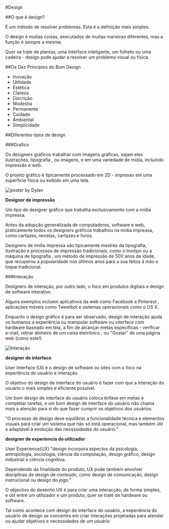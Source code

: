 #Design

##O que é design?

É um método de resolver problemas. Esta é a definição mais simples.

O design é muitas coisas, executados de muitas maneiras diferentes, mas a função é sempre a mesma.

Quer se trate de plantas, uma interface inteligente, um folheto ou uma cadeira - design pode ajudar a resolver um problema visual ou física.

##Os Dez Principios do Bom Design

* Inovação
* Utilidade
* Estética
* Clareza
* Discrição
* Modestia
* Permanente
* Cuidado
* Ambiental
* Simplicidade

##Diferentes tipos de design

###Grafico

Os designers gráficos trabalhar com imagens gráficas, sejam eles ilustrações, tipografia , ou imagens, e em uma variedade de mídia, incluindo impressão e web.

O projeto gráfico é tipicamente processado em 2D - impresso em uma superfície física ou exibido em uma tela.

<img src="http://www.miltonglaser.com/thumbs/665x408/files/far/Dylan_poster_mk-9567.jpg" alt="poster by Dylan"/>

**Designer de impressão**

Um tipo de designer gráfico que trabalha exclusivamente com a mídia impressa.

Antes da adopção generalizada de computadores, software e web, praticamente todos os designers gráficos trabalhou na mídia impressa, como cartazes, revistas, cartazes e livros.

Designers de mídia impressa são tipicamente mestres da tipografia, ilustração e processos de impressão tradicionais, como o linotipo ou a máquina de tipografia , um método de impressão de 500 anos de idade, que recuperou a popularidade nos últimos anos para a sua feitos à mão e toque tradicional.

###Interação

Designers de interação, por outro lado, o foco em produtos digitais e design de software interativo.

Alguns exemplos incluem aplicativos da web como Facebook e Pinterest , aplicações móveis como Tweetbot e sistemas operacionais como o OS X.

Enquanto o design gráfico é para ser observado, design de interação ajuda os humanos a experiência ou manipular software ou interface com hardware baseado em tela, a fim de alcançar metas específicas - verificar e-mail, retirar dinheiro de um caixa eletrônico , ou "Gostar" de uma página web (como este!)

<img src="http://startupsthisishowdesignworks.com/img/ux-verplank.jpg" alt="Interação"/>

**designer de interface**

User Interface (UI) é o design de software ou sites com o foco na experiência do usuário e interação.

O objetivo do design de interface do usuário é fazer com que a interação do usuário o mais simples e eficiente possível.

Um bom design de interface do usuário coloca ênfase em metas e completar tarefas, e um bom design de interface do usuário não chama mais a atenção para si do que fazer cumprir os objetivos dos usuários.

"O processo de design deve equilibrar a funcionalidade técnica e elementos visuais para criar um sistema que não só está operacional, mas também útil e adaptável à evolução das necessidades do usuário."

**designer de experiencia do utilizador**

User Experience(UX) "design incorpora aspectos da psicologia, antropologia, sociologia, ciência da computação, design gráfico, design industrial e ciência cognitiva.

Dependendo da finalidade do produto, UX pode também envolver disciplinas de design de conteúdo, como design de comunicação, design instrucional ou design do jogo." 

O objectivo do desenho UX é para criar uma interacção, de forma simples, e útil entre um utilizador e um produto, quer se trate de hardware ou software.

Tal como acontece com design de interface do usuário, a experiência do usuário de design se concentra em criar interações projetadas para atender ou ajudar objetivos e necessidades de um usuário 
